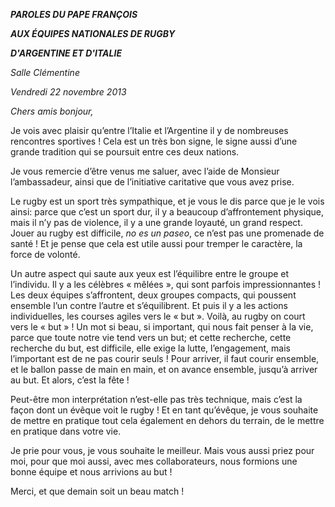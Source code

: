 ***PAROLE******S DU PAPE FRANÇOIS***

***AUX ÉQUIPES NATIONALES DE RUGBY***

***D'ARGENTINE ET D'ITALIE***

*Salle Clémentine*

*Vendredi 22 novembre 2013*

*Chers amis bonjour,*

Je vois avec plaisir qu’entre l’Italie et l’Argentine il y de nombreuses rencontres sportives ! Cela est un très bon signe, le signe aussi d’une grande tradition qui se poursuit entre ces deux nations.

Je vous remercie d’être venus me saluer, avec l’aide de Monsieur l’ambassadeur, ainsi que de l’initiative caritative que vous avez prise.

Le rugby est un sport très sympathique, et je vous le dis parce que je le vois ainsi: parce que c’est un sport dur, il y a beaucoup d’affrontement physique, mais il n’y pas de violence, il y a une grande loyauté, un grand respect. Jouer au rugby est difficile, *no es un paseo*, ce n’est pas une promenade de santé ! Et je pense que cela est utile aussi pour tremper le caractère, la force de volonté.

Un autre aspect qui saute aux yeux est l’équilibre entre le groupe et l’individu. Il y a les célèbres « mêlées », qui sont parfois impressionnantes ! Les deux équipes s’affrontent, deux groupes compacts, qui poussent ensemble l’un contre l’autre et s’équilibrent. Et puis il y a les actions individuelles, les courses agiles vers le « but ». Voilà, au rugby on court vers le « but » ! Un mot si beau, si important, qui nous fait penser à la vie, parce que toute notre vie tend vers un but; et cette recherche, cette recherche du but, est difficile, elle exige la lutte, l’engagement, mais l’important est de ne pas courir seuls ! Pour arriver, il faut courir ensemble, et le ballon passe de main en main, et on avance ensemble, jusqu’à arriver au but. Et alors, c’est la fête !

Peut-être mon interprétation n’est-elle pas très technique, mais c’est la façon dont un évêque voit le rugby ! Et en tant qu’évêque, je vous souhaite de mettre en pratique tout cela également en dehors du terrain, de le mettre en pratique dans votre vie.

Je prie pour vous, je vous souhaite le meilleur. Mais vous aussi priez pour moi, pour que moi aussi, avec mes collaborateurs, nous formions une bonne équipe et nous arrivions au but !

Merci, et que demain soit un beau match !